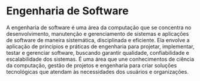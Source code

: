# Engenharia de Software

A engenharia de software é uma área da computação que se concentra no desenvolvimento, manutenção e gerenciamento de sistemas e aplicações de software de maneira sistemática, disciplinada e eficiente. Ela envolve a aplicação de princípios e práticas de engenharia para projetar, implementar, testar e gerenciar software, buscando garantir qualidade, confiabilidade e escalabilidade dos sistemas. É uma área que une conhecimentos de ciência da computação, gestão de projetos e engenharia para criar soluções tecnológicas que atendam às necessidades dos usuários e organizações.